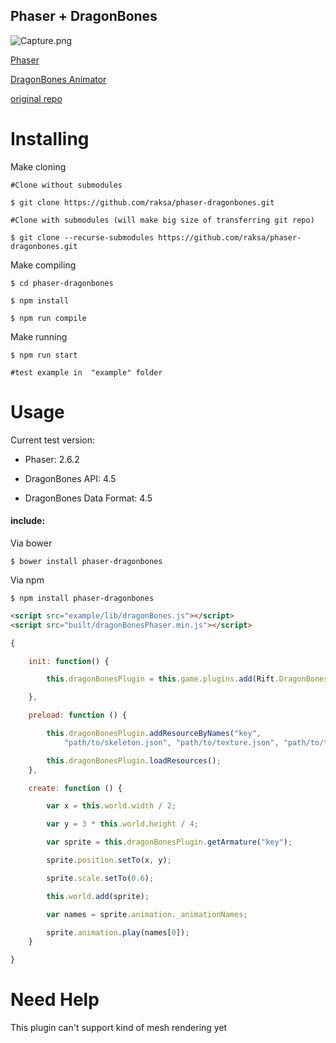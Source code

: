 Phaser + DragonBones
---

![Capture.png](https://raw.githubusercontent.com/raksa/phaser-dragonbones/master/screenshot/Capture.PNG)

[Phaser](http://phaser.io)

[DragonBones Animator](http://dragonbones.com)

[original repo](https://bitbucket.org/silashatfield/phaserbones)

Installing
===

Make cloning
````
#Clone without submodules

$ git clone https://github.com/raksa/phaser-dragonbones.git

#Clone with submodules (will make big size of transferring git repo)

$ git clone --recurse-submodules https://github.com/raksa/phaser-dragonbones.git

````

Make compiling
````
$ cd phaser-dragonbones

$ npm install

$ npm run compile

````

Make running
````
$ npm run start

#test example in  "example" folder

````

Usage
===

Current test version:

* Phaser: 2.6.2

* DragonBones API: 4.5

* DragonBones Data Format: 4.5

#### include:

Via bower
````
$ bower install phaser-dragonbones
````
Via npm
````
$ npm install phaser-dragonbones
````

```html
<script src="example/lib/dragonBones.js"></script>
<script src="built/dragonBonesPhaser.min.js"></script>
```
```javascript
{

    init: function() {

        this.dragonBonesPlugin = this.game.plugins.add(Rift.DragonBonesPlugin);

    },

    preload: function () {

        this.dragonBonesPlugin.addResourceByNames("key",
            "path/to/skeleton.json", "path/to/texture.json", "path/to/texture.png");

        this.dragonBonesPlugin.loadResources();
    },

    create: function () {

        var x = this.world.width / 2;

        var y = 3 * this.world.height / 4;

        var sprite = this.dragonBonesPlugin.getArmature("key");

        sprite.position.setTo(x, y);

        sprite.scale.setTo(0.6);

        this.world.add(sprite);

        var names = sprite.animation._animationNames;

        sprite.animation.play(names[0]);
    }

}
```

Need Help
===

This plugin can't support kind of mesh rendering yet
